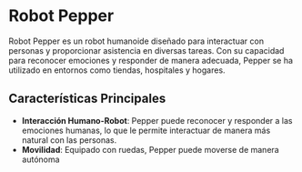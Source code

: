 # Robot Pepper

Robot Pepper es un robot humanoide diseñado para interactuar con personas y proporcionar asistencia en diversas tareas. Con su capacidad para reconocer emociones y responder de manera adecuada, Pepper se ha utilizado en entornos como tiendas, hospitales y hogares.

## Características Principales
- **Interacción Humano-Robot**: Pepper puede reconocer y responder a las emociones humanas, lo que le permite interactuar de manera más natural con las personas.
- **Movilidad**: Equipado con ruedas, Pepper puede moverse de manera autónoma
